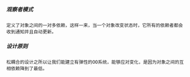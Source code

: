 ##### 观察者模式
    定义了对象之间的一对多依赖，这样一来，当一个对象改变状态时，它所有的依赖者都会 
    收到通知并且自动更新。

##### 设计原则
    松耦合的设计之所以让我们能建立有弹性的OO系统，能够应对变化，是因为对象之间的互 
    相依赖降到了最低。
